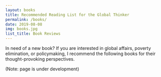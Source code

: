 ```yaml
---
layout: books
title: Recommended Reading List for the Global Thinker
permalink: /books/
date: 2019-08-08
img: books.jpg
list_title: Book Reviews
---
```


In need of a new book? If you are interested in global affairs, poverty elimination, or policymaking, I recommend the following books for their thought-provoking perspectives.

(Note: page is under development)
